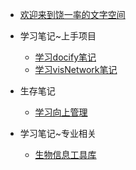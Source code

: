 - [欢迎来到饶一率的文字空间]()
- 学习笔记~上手项目
    - [学习docify笔记](study_note/学习docify笔记.md)
    - [学习visNetwork笔记](study_note/学习visNetwork笔记.md)

- 生存笔记
    - [学习向上管理](suvive_note/up.md)

- 学习笔记~专业相关
    - [生物信息工具库](study_note/生物信息工具库.md)
